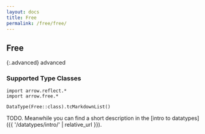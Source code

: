 ```yaml
---
layout: docs
title: Free
permalink: /free/free/
---
```


## Free

{:.advanced}
advanced

### Supported Type Classes

```kotlin:ank:replace
import arrow.reflect.*
import arrow.free.*

DataType(Free::class).tcMarkdownList()
```

TODO. Meanwhile you can find a short description in the [intro to datatypes]({{ '/datatypes/intro/' | relative_url }}).
